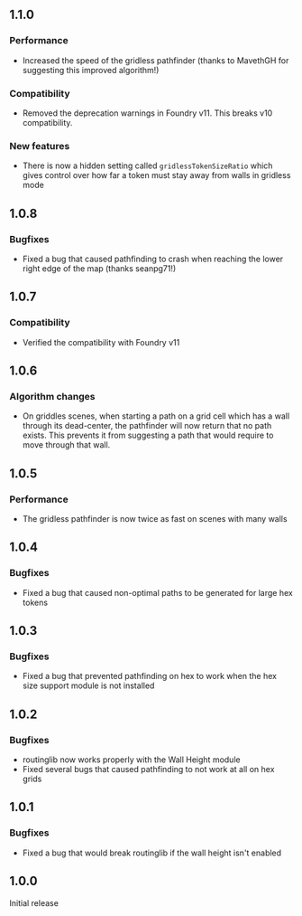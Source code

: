## 1.1.0
### Performance
- Increased the speed of the gridless pathfinder (thanks to MavethGH for suggesting this improved algorithm!)

### Compatibility
- Removed the deprecation warnings in Foundry v11. This breaks v10 compatibility.

### New features
- There is now a hidden setting called `gridlessTokenSizeRatio` which gives control over how far a token must stay away from walls in gridless mode


## 1.0.8
### Bugfixes
- Fixed a bug that caused pathfinding to crash when reaching the lower right edge of the map (thanks seanpg71!)


## 1.0.7
### Compatibility
- Verified the compatibility with Foundry v11


## 1.0.6
### Algorithm changes
- On griddles scenes, when starting a path on a grid cell which has a wall through its dead-center, the pathfinder will now return that no path exists. This prevents it from suggesting a path that would require to move through that wall.


## 1.0.5
### Performance
- The gridless pathfinder is now twice as fast on scenes with many walls


## 1.0.4
### Bugfixes
- Fixed a bug that caused non-optimal paths to be generated for large hex tokens


## 1.0.3
### Bugfixes
- Fixed a bug that prevented pathfinding on hex to work when the hex size support module is not installed

## 1.0.2
### Bugfixes
- routinglib now works properly with the Wall Height module
- Fixed several bugs that caused pathfinding to not work at all on hex grids

## 1.0.1
### Bugfixes
- Fixed a bug that would break routinglib if the wall height isn't enabled

## 1.0.0
Initial release
